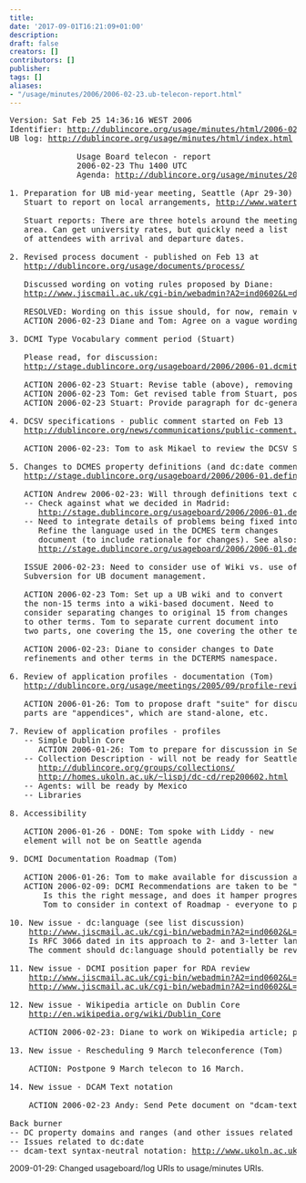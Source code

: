 ```yaml
---
title: 
date: '2017-09-01T16:21:09+01:00'
description: 
draft: false
creators: []
contributors: []
publisher: 
tags: []
aliases:
- "/usage/minutes/2006/2006-02-23.ub-telecon-report.html"
---
```


<pre>
Version: Sat Feb 25 14:36:16 WEST 2006
Identifier: <a href="http://dublincore.org/usage/minutes/2006/2006-02-23.ub-telecon-report.html">http://dublincore.org/usage/minutes/html/2006-02-23.ub-telecon-report.html</a>
UB log: <a href="http://dublincore.org/usage/minutes/index.html">http://dublincore.org/usage/minutes/html/index.html</a>

              Usage Board telecon - report
              2006-02-23 Thu 1400 UTC
              Agenda: <a href="http://dublincore.org/usage/minutes/2006-02-23.ub-telecon-agenda.txt.html">http://dublincore.org/usage/minutes/2006-02-23.ub-telecon-agenda.txt.html</a>

1. Preparation for UB mid-year meeting, Seattle (Apr 29-30)
   Stuart to report on local arrangements, <a href="http://www.watertownseattle.com/">http://www.watertownseattle.com/</a>

   Stuart reports: There are three hotels around the meeting
   area. Can get university rates, but quickly need a list
   of attendees with arrival and departure dates.

2. Revised process document - published on Feb 13 at
   <a href="http://dublincore.org/usage/documents/process/">http://dublincore.org/usage/documents/process/</a>

   Discussed wording on voting rules proposed by Diane:
   <a href="http://www.jiscmail.ac.uk/cgi-bin/webadmin?A2=ind0602&amp;L=dc-usage&amp;P=3208">http://www.jiscmail.ac.uk/cgi-bin/webadmin?A2=ind0602&amp;L=dc-usage&amp;P=3208</a>

   RESOLVED: Wording on this issue should, for now, remain vague.
   ACTION 2006-02-23 Diane and Tom: Agree on a vague wording.

3. DCMI Type Vocabulary comment period (Stuart)

   Please read, for discussion:
   <a href="http://stage.dublincore.org/usageboard/2006/2006-01.dcmitype/2006-02-20.Type_Vocabulary_Public_Discussion.html">http://stage.dublincore.org/usageboard/2006/2006-01.dcmitype/2006-02-20.Type_Vocabulary_Public_Discussion.html</a>

   ACTION 2006-02-23 Stuart: Revise table (above), removing "UB" column.
   ACTION 2006-02-23 Tom: Get revised table from Stuart, post for publication on March 13.
   ACTION 2006-02-23 Stuart: Provide paragraph for dc-general posting.

4. DCSV specifications - public comment started on Feb 13
   <a href="http://dublincore.org/news/communications/public-comment.shtml">http://dublincore.org/news/communications/public-comment.shtml</a> - will close Mar 15

   ACTION 2006-02-23: Tom to ask Mikael to review the DCSV Syntax spec - DONE 2006-02-25

5. Changes to DCMES property definitions (and dc:date comment) (Tom, Andy)
   <a href="http://stage.dublincore.org/usageboard/2006/2006-01.definitions/term-changes/">http://stage.dublincore.org/usageboard/2006/2006-01.definitions/term-changes/</a>

   ACTION Andrew 2006-02-23: Will through definitions text carefully.
   -- Check against what we decided in Madrid:
      <a href="http://stage.dublincore.org/usageboard/2006/2006-01.definitions/2005-09-10.meeting-notes-excerpts.html">http://stage.dublincore.org/usageboard/2006/2006-01.definitions/2005-09-10.meeting-notes-excerpts.html</a>
   -- Need to integrate details of problems being fixed into each proposed change.
      Refine the language used in the DCMES term changes
      document (to include rationale for changes). See also:
      <a href="http://stage.dublincore.org/usageboard/2006/2006-01.definitions/2005-09-21.diane-context-for-changes.txt">http://stage.dublincore.org/usageboard/2006/2006-01.definitions/2005-09-21.diane-context-for-changes.txt</a>

   ISSUE 2006-02-23: Need to consider use of Wiki vs. use of
   Subversion for UB document management.

   ACTION 2006-02-23 Tom: Set up a UB wiki and to convert
   the non-15 terms into a wiki-based document. Need to
   consider separating changes to original 15 from changes
   to other terms. Tom to separate current document into
   two parts, one covering the 15, one covering the other terms.

   ACTION 2006-02-23: Diane to consider changes to Date
   refinements and other terms in the DCTERMS namespace.

6. Review of application profiles - documentation (Tom)
   <a href="http://dublincore.org/usage/meetings/2005/09/profile-review/">http://dublincore.org/usage/meetings/2005/09/profile-review/</a>

   ACTION 2006-01-26: Tom to propose draft "suite" for discussion - which
   parts are "appendices", which are stand-alone, etc.

7. Review of application profiles - profiles
   -- Simple Dublin Core
      ACTION 2006-01-26: Tom to prepare for discussion in Seattle
   -- Collection Description - will not be ready for Seattle - planned for Mexico, see:
      <a href="http://dublincore.org/groups/collections/">http://dublincore.org/groups/collections/</a>
      <a href="http://homes.ukoln.ac.uk/~lispj/dc-cd/rep200602.html">http://homes.ukoln.ac.uk/~lispj/dc-cd/rep200602.html</a>
   -- Agents: will be ready by Mexico
   -- Libraries

8. Accessibility

   ACTION 2006-01-26 - DONE: Tom spoke with Liddy - new
   element will not be on Seattle agenda

9. DCMI Documentation Roadmap (Tom)

   ACTION 2006-01-26: Tom to make available for discussion at mid-year meeting
   ACTION 2006-02-09: DCMI Recommendations are taken to be "recommended by DCMI".
       Is this the right message, and does it hamper progress? Time for a re-think?
       Tom to consider in context of Roadmap - everyone to provide suggestions.

10. New issue - dc:language (see list discussion)
    <a href="http://www.jiscmail.ac.uk/cgi-bin/webadmin?A2=ind0602&amp;L=dc-usage&amp;P=601">http://www.jiscmail.ac.uk/cgi-bin/webadmin?A2=ind0602&amp;L=dc-usage&amp;P=601</a>
    Is RFC 3066 dated in its approach to 2- and 3-letter language codes?
    The comment should dc:language should potentially be revised.

11. New issue - DCMI position paper for RDA review
    <a href="http://www.jiscmail.ac.uk/cgi-bin/webadmin?A2=ind0602&amp;L=dc-usage&amp;P=2056">http://www.jiscmail.ac.uk/cgi-bin/webadmin?A2=ind0602&amp;L=dc-usage&amp;P=2056</a>
    <a href="http://www.jiscmail.ac.uk/cgi-bin/webadmin?A2=ind0602&amp;L=dc-general&amp;P=769">http://www.jiscmail.ac.uk/cgi-bin/webadmin?A2=ind0602&amp;L=dc-general&amp;P=769</a>

12. New issue - Wikipedia article on Dublin Core
    <a href="http://en.wikipedia.org/wiki/Dublin_Core">http://en.wikipedia.org/wiki/Dublin_Core</a> 

    ACTION 2006-02-23: Diane to work on Wikipedia article; put on agenda for Seattle.

13. New issue - Rescheduling 9 March teleconference (Tom)
    
    ACTION: Postpone 9 March telecon to 16 March.

14. New issue - DCAM Text notation

    ACTION 2006-02-23 Andy: Send Pete document on "dcam-text" to dc-usage list - DONE 2006-02-23

Back burner
-- DC property domains and ranges (and other issues related to RDF Task Force)
-- Issues related to dc:date
-- dcam-text syntax-neutral notation: <a href="http://www.ukoln.ac.uk/metadata/dcmi/dcam-text/2006-01-13/">http://www.ukoln.ac.uk/metadata/dcmi/dcam-text/2006-01-13/</a>
</pre>2009-01-29: Changed usageboard/log URIs to usage/minutes URIs.

